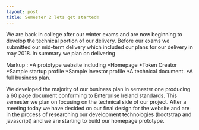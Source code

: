 ```yaml
---
layout: post
title: Semester 2 lets get started!
---
```

We are back in college after our winter exams and are now beginning to develop the technical portion of our delivery. Before our exams we submitted our mid-term delivery which included our plans for our delivery in may 2018. In summary we plan on delivering

Markup : *A prototype website including
  *Homepage
	*Token Creator
	*Sample startup profile
	*Sample investor profile
	*A technical document.
	*A full business plan.

We developed the majority of our business plan in semester one producing a 60 page document conforming to Enterprise Ireland standards.
This semester we plan on focusing on the technical side of our project. After a meeting today we have decided on our final design for the website and are in the process of researching our development technologies (bootstrap and javascript) and we are starting to build our homepage prototype.
